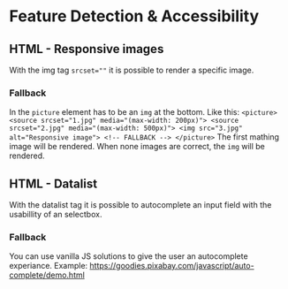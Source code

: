 # Feature Detection & Accessibility
## HTML - Responsive images

With the img tag `srcset=""` it is possible to render a specific image.

### Fallback
In the `picture` element has to be an `img` at the bottom. Like this:
`
<picture>
    <source srcset="1.jpg" media="(max-width: 200px)">
    <source srcset="2.jpg" media="(max-width: 500px)">
    <img src="3.jpg" alt="Responsive image"> <!-- FALLBACK -->
</picture>
`
The first mathing image will be rendered. When none images are correct, the `img` will be rendered.

## HTML - Datalist

With the datalist tag it is possible to autocomplete an input field with the usabillity of an selectbox.

### Fallback
You can use vanilla JS solutions to give the user an autocomplete experiance. Example: https://goodies.pixabay.com/javascript/auto-complete/demo.html
